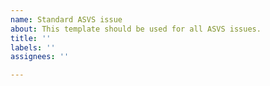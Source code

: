 ```yaml
---
name: Standard ASVS issue
about: This template should be used for all ASVS issues.
title: ''
labels: ''
assignees: ''

---
```


<!---
BEFORE YOU OPEN AN ISSUE:
- If you have a question about content, make sure you are looking at the raw .md files which contain the master version of the text and not in the CSV, JSON, XLSX, PDF, DOCX files which are derived from this.
- Please search the issues in case your question has been discussed before.
- Make sure you are looking at the latest edits at: https://github.com/OWASP/ASVS/tree/master/4.0
- When you reference requirements, please include them as a link, similarly to this:
[6.1.2](https://github.com/OWASP/ASVS/blob/master/4.0/en/0x14-V6-Cryptography.md#v61-data-classification)

OTHER NOTES:
- Please do not open a pull request without first opening an associated issue.
- Please carry out all discussion in the associated issue only.
-->
